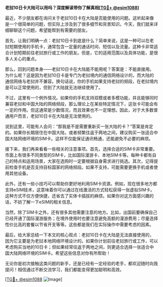 **老挝10日卡大陆可以用吗？深度解读带你了解真相[[TG💪+ @esim1088](https://t.me/s/esim1088)]**

最近，不少朋友都在询问关于老挝10日卡在大陆是否能使用的问题。这听起来像是一个很简单的问题，但实际上涉及到了很多细节和背景知识。今天，我们就来详细聊聊这个问题，希望能帮到有需要的朋友。

首先，让我们明确一点：老挝10日卡到底是什么？简单来说，这是一种可以在老挝短期使用的手机卡，通常包含一定量的通话时间、短信以及流量。这种卡非常适合计划短期前往老挝旅行或工作的朋友。但是，它的适用范围以及具体功能，是很多人关心的重点。

那么，回到问题本身——老挝10日卡在大陆能不能用呢？答案是：不能直接用。为什么呢？这是因为老挝10日卡是专门为老挝境内的通信网络设计的，而大陆的通信网络与老挝并不兼容。换句话说，你的手机如果支持老挝的频段，在老挝境内是可以正常使用的，但到了大陆就无法继续使用了。

不过，这里有一个例外情况。如果你的手机支持双模或者多模功能，并且能够同时兼容老挝和中国大陆的网络频段，那么理论上在某些特定情况下，这张卡可能会有一定的作用。但这通常是少数情况，而且效果也不一定理想。因此，对于大多数普通用户而言，老挝10日卡在大陆是无法使用的。

说到这里，可能有人会问：“那我是不是需要重新买一张大陆的卡？”答案是肯定的。如果你长期居住在中国大陆，或者频繁往返于两地之间，建议购买一张适合中国大陆网络环境的SIM卡。这样不仅能保证通讯畅通，还能避免不必要的麻烦。

接下来，我们再来看看一些相关的注意事项。首先，选择合适的SIM卡非常重要。市面上有很多不同类型的SIM卡，比如国际漫游卡、本地SIM卡等。每种卡都有自己的特点和适用场景，大家在选购时一定要根据自身需求进行挑选。其次，记得提前检查手机是否支持目标国家的网络频段。如果不支持，可能需要更换手机或者使用其他设备。

此外，还有一些小技巧可以帮助你更好地利用SIM卡资源。例如，现在很多地方都支持eSIM技术，这意味着你可以通过在线激活的方式轻松获得一张虚拟SIM卡。这种方式不仅方便快捷，还省去了实体卡插拔的麻烦。如果你对这方面感兴趣的话，不妨了解一下eSIM的相关信息。

当然，除了SIM卡之外，还有很多其他需要注意的地方。比如，出国前要确保自己已经开通了国际漫游服务；在境外使用时也要注意避免高额的漫游费用；尽量选择性价比高的套餐以节省开支等等。这些都是我们在实际操作中需要考虑的因素。

最后，给大家总结一下本文的核心观点：老挝10日卡在大陆是无法直接使用的，因为它主要是为老挝本地网络环境设计的。如果你计划前往老挝旅行或工作，可以考虑购买当地的10日卡；但如果经常往返于两地之间，则更适合选择一张适合中国大陆网络环境的SIM卡。希望这些信息对你有所帮助！

无论你是初次接触这类问题的新手，还是已经有一定经验的老手，都欢迎随时向我提问！相信通过不断交流学习，我们都能变得更加聪明和高效。

[[TG💪+ @esim1088](https://t.me/s/esim1088) ![Image](https://i.postimg.cc/4NQfJmqS/Snipaste-2025-05-13-00-14-12.png)]